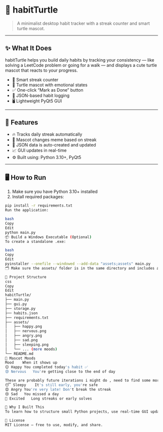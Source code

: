 # 🐢 habitTurtle

> A minimalist desktop habit tracker with a streak counter and smart turtle mascot.

---

## ✨ What It Does

habitTurtle helps you build daily habits by tracking your consistency — like solving a LeetCode problem or going for a walk — and displays a cute turtle mascot that reacts to your progress.

- 🧠 Smart streak counter  
- 🐢 Turtle mascot with emotional states  
- ✅ One-click “Mark as Done” button  
- 📆 JSON-based habit logging  
- 🖥️ Lightweight PyQt5 GUI

---

## 🚀 Features

- 🔥 Tracks daily streak automatically
- 🐢 Mascot changes meme based on streak
- 📅 JSON data is auto-created and updated
- 📈 GUI updates in real-time
- ⚙️ Built using: Python 3.10+, PyQt5

---

## 🖥️ How to Run

1. Make sure you have Python 3.10+ installed
2. Install required packages:

```bash
pip install -r requirements.txt
Run the application:

bash
Copy
Edit
python main.py
📦 Build a Windows Executable (Optional)
To create a standalone .exe:

bash
Copy
Edit
pyinstaller --onefile --windowed --add-data "assets;assets" main.py
🗂 Make sure the assets/ folder is in the same directory and includes all mascot images.

📁 Project Structure
css
Copy
Edit
habitTurtle/
├── main.py
├── gui.py
├── storage.py
├── habits.json
├── requirements.txt
├── assets/
│   ├── happy.png
│   ├── nervous.png
│   ├── angry.png
│   ├── sad.png
│   ├── sleeping.png
│   └── ... (more moods)
└── README.md
🐢 Mascot Moods
Mood	When it shows up
😊 Happy	You completed today's habit ✅
😰 Nervous	You're getting close to the end of day

These are probably future iterations i might do , need to find some more memes and set the logic too
😴 Sleepy	It's still early, you're safe
😡 Angry	You're very late! Don't break the streak
😢 Sad	You missed a day
🤩 Excited	Long streaks or early solves

🧠 Why I Built This
To learn how to structure small Python projects, use real-time GUI updates, manage state with JSON, and make habit tracking fun using mascots like a turtle. This is part of a learning journey to complete 20–30 meaningful mini-projects for mastery.

🔗 License
MIT License — free to use, modify, and share.